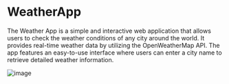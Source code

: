 # WeatherApp
The Weather App is a simple and interactive web application that allows users to check the weather conditions of any city around the world. It provides real-time weather data by utilizing the OpenWeatherMap API. The app features an easy-to-use interface where users can enter a city name to retrieve detailed weather information.


![image](https://github.com/user-attachments/assets/d4467ce0-bab1-4529-a38f-da6979056190)


